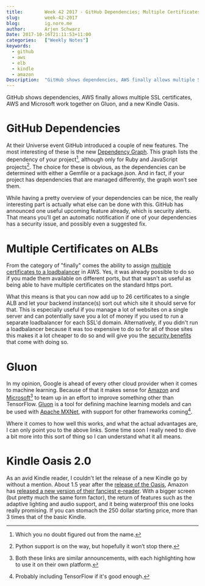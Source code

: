```yaml
---
title:        Week 42 2017 - GitHub Dependencies; Multiple Certificates on ALBs; Gluon; Kindle Oasis 2.0
slug:         week-42-2017
blog:         ig.nore.me
author:       Arjen Schwarz
Date: 2017-10-16T21:11:53+11:00
categories:   ["Weekly Notes"]
keywords:
  - github
  - aws
  - elb
  - kindle
  - amazon
Description:  "GitHub shows dependencies, AWS finally allows multiple SSL certificates, AWS and Microsoft work together on Gluon, and a new Kindle Oasis."
---
```


GitHub shows dependencies, AWS finally allows multiple SSL certificates, AWS and Microsoft work together on Gluon, and a new Kindle Oasis.

# GitHub Dependencies

At their Universe event GitHub introduced a couple of new features. The most interesting of these is the new [Dependency Graph](https://github.com/blog/2447-a-more-connected-universe). This graph lists the dependency of your project[^1], although only for Ruby and JavaScript projects[^2]. The choice for these is obvious, as the dependencies can be determined with either a Gemfile or a package.json. And in fact, if your project has dependencies that are managed differently, the graph won’t see them.

While having a pretty overview of your dependencies can be nice, the really interesting part is actually what else can be done with this. GitHub has announced one useful upcoming feature already, which is security alerts. That means you’ll get an automatic notification if one of your dependencies has a security issue, and possibly even a suggested fix.

# Multiple Certificates on ALBs

From the category of "finally" comes the ability to assign [multiple certificates to a loadbalancer](https://aws.amazon.com/blogs/aws/new-application-load-balancer-sni/) in AWS. Yes, it was already possible to do so if you made them available on different ports, but that wasn't as useful as being able to have multiple certificates on the standard https port.

What this means is that you can now add up to 26 certificates to a single ALB and let your backend instance(s) sort out which site it should serve for that. This is especially useful if you manage a lot of websites on a single server and can potentially save you a lot of money if you used to run a separate loadbalancer for each SSL'd domain. Alternatively, if you didn't run a loadbalancer because it was too expensive to do so for all of those sites this makes it a lot cheaper to do so and will give you the [security benefits](/presentations/2017/09/hardening-your-aws-environment/) that come with doing so.

# Gluon

In my opinion, Google is ahead of every other cloud provider when it comes to machine learning. Because of that it makes sense for [Amazon](https://aws.amazon.com/blogs/aws/introducing-gluon-a-new-library-for-machine-learning-from-aws-and-microsoft/) and [Microsoft](https://www.microsoft.com/en-us/cognitive-toolkit/blog/2017/10/microsoft-aws-advance-open-ai-ecosystem-gluon-partnership/)[^3] to team up in an effort to improve something other than TensorFlow. [Gluon](https://github.com/gluon-api/gluon-api/) is a tool for defining machine learning models and can be used with [Apache MXNet](https://mxnet.incubator.apache.org/gluon/), with support for other frameworks coming[^4].

Where it comes to how well this works, and what the actual advantages are, I can only point you to the above links. Some time soon I really need to dive a bit more into this sort of thing so I can understand what it all means.

# Kindle Oasis 2.0

As an avid Kindle reader, I couldn't let the release of a new Kindle go by without a mention. About 1.5 year after the [release of the Oasis](/weekly-notes/week-16-2016/), Amazon has [released a new version of their fanciest e-reader](http://amzn.to/2yrpfnh). With a bigger screen (but pretty much the same form factor), the return of features such as the adaptive lighting and audio support, and it being waterproof this one looks really promising. If you can stomach the 250 dollar starting price, more than 3 times that of the basic Kindle.

[^1]:	Which you no doubt figured out from the name.

[^2]:	Python support is on the way, but hopefully it won’t stop there.

[^3]:	Both these links are similar announcements, with each highlighting how to use it on their own platform.

[^4]:	Probably including TensorFlow if it's good enough.
